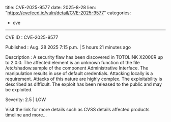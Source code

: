  
title: CVE-2025-9577
date: 2025-8-28
lien: "https://cvefeed.io/vuln/detail/CVE-2025-9577"
categories:
  - cve
---

CVE ID : CVE-2025-9577

Published :  Aug. 28
2025
7:15 p.m. | 5 hours
21 minutes ago

Description : A security flaw has been discovered in TOTOLINK X2000R up to 2.0.0. The affected element is an unknown function of the file /etc/shadow.sample of the component Administrative Interface. The manipulation results in use of default credentials. Attacking locally is a requirement. Attacks of this nature are highly complex. The exploitability is described as difficult. The exploit has been released to the public and may be exploited.

Severity: 2.5 | LOW

Visit the link for more details
such as CVSS details
affected products
timeline
and more...
